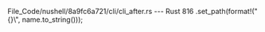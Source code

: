 File_Code/nushell/8a9fc6a721/cli/cli_after.rs --- Rust
                                                                                                                                                           816                                         .set_path(format!("{}\\", name.to_string()));

